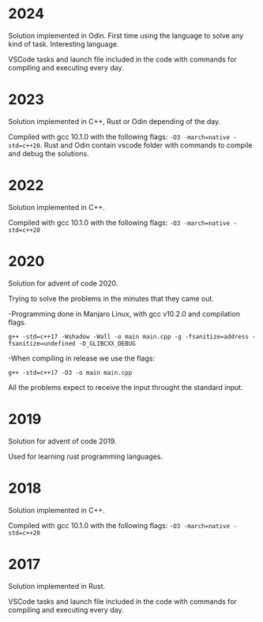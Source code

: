 # 2024

Solution implemented in Odin. First time using the language to solve any kind of task. Interesting language.

VSCode tasks and launch file included in the code with commands for compiling and executing every day.

# 2023

Solution implemented in C++, Rust or Odin depending of the day.

Compiled with gcc 10.1.0 with the following flags: `-O3 -march=native -std=c++20`. Rust and Odin contain vscode folder with commands to compile and debug the solutions.

# 2022

Solution implemented in C++.

Compiled with gcc 10.1.0 with the following flags: `-O3 -march=native -std=c++20`

# 2020

Solution for advent of code 2020.

Trying to solve the problems in the minutes that they came out.

-Programming done in Manjaro Linux, with gcc v10.2.0 and compilation flags.

`g++ -std=c++17 -Wshadow -Wall -o main main.cpp -g -fsanitize=address -fsanitize=undefined -D_GLIBCXX_DEBUG`

-When compiling in release we use the flags:

`g++ -std=c++17 -O3 -o main main.cpp`

All the problems expect to receive the input throught the standard input.

# 2019

Solution for advent of code 2019.

Used for learning rust programming languages.

# 2018

Solution implemented in C++.

Compiled with gcc 10.1.0 with the following flags: `-O3 -march=native -std=c++20`

# 2017

Solution implemented in Rust.

VSCode tasks and launch file included in the code with commands for compiling and executing every day.
